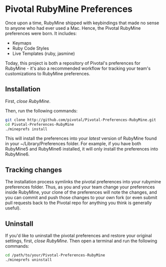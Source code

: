 # Pivotal RubyMine Preferences #

Once upon a time, RubyMine shipped with keybindings that made no sense to anyone who had ever used a Mac. Hence, the Pivotal RubyMine preferences were born. It includes:

* Keymaps
* Ruby Code Styles
* Live Templates (ruby, jasmine)

Today, this project is both a repository of Pivotal's preferences for RubyMine - it's also a recommended workflow for tracking your team's customizations to RubyMine preferences. 

## Installation ##

First, *close RubyMine*. 

Then, run the following commands:

```sh
git clone http://github.com/pivotal/Pivotal-Preferences-RubyMine.git
cd Pivotal-Preferences-RubyMine
./mineprefs install
```

This will install the preferences into your *latest* version of RubyMine found in your ~/Library/Preferences folder. 
For example, if you have both RubyMine5 and RubyMine6 installed, it will only install the preferences into RubyMine6.

## Tracking changes ##

The installation process symlinks the pivotal preferences into your rubymine preferences folder. Thus, as you and 
your team change your preferences inside RubyMine, your clone of the preferences will note the changes, and you can
commit and push those changes to your own fork (or even submit pull requests back to the Pivotal repo for anything
you think is generally useful).

## Uninstall ##

If you'd like to uninstall the pivotal preferences and restore your original settings, first, *close RubyMine*. 
Then open a terminal and run the following commands:

```sh
cd /path/to/your/Pivotal-Preferences-RubyMine
./mineprefs uninstall
```
